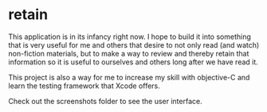 # retain

This application is in its infancy right now. I hope to build it into something that is very useful for me and others that desire to not only read (and watch) non-fiction materials, but to make a way to review and thereby retain that information so it is useful to ourselves and others long after we have read it.

This project is also a way for me to increase my skill with objective-C and learn the testing framework that Xcode offers. 

Check out the screenshots folder to see the user interface.
